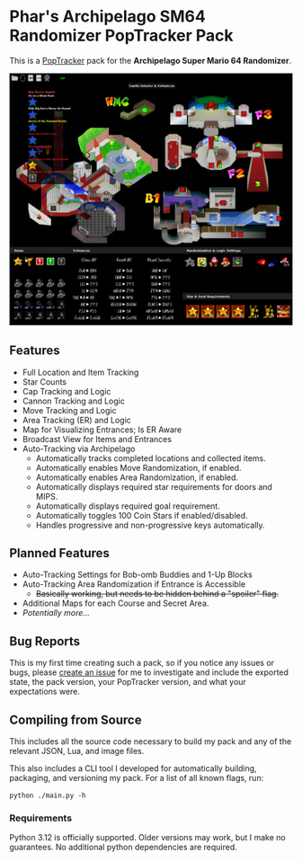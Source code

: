 # Phar's Archipelago SM64 Randomizer PopTracker Pack

This is a [PopTracker](https://poptracker.github.io/) pack for the **Archipelago Super Mario 64 Randomizer**.

![Example of SM64 Pack](docs/example.png)

## Features

- Full Location and Item Tracking
- Star Counts
- Cap Tracking and Logic
- Cannon Tracking and Logic
- Move Tracking and Logic
- Area Tracking (ER) and Logic
- Map for Visualizing Entrances; Is ER Aware
- Broadcast View for Items and Entrances
- Auto-Tracking via Archipelago
  - Automatically tracks completed locations and collected items.
  - Automatically enables Move Randomization, if enabled.
  - Automatically enables Area Randomization, if enabled.
  - Automatically displays required star requirements for doors and MIPS.
  - Automatically displays required goal requirement.
  - Automatically toggles 100 Coin Stars if enabled/disabled.
  - Handles progressive and non-progressive keys automatically.

## Planned Features

- Auto-Tracking Settings for Bob-omb Buddies and 1-Up Blocks
- Auto-Tracking Area Randomization if Entrance is Accessible
  - ~~Basically working, but needs to be hidden behind a "spoiler" flag.~~
- Additional Maps for each Course and Secret Area.
- _Potentially more..._

## Bug Reports

This is my first time creating such a pack, so if you notice any issues or bugs, please 
[create an issue](https://github.com/ThePhar/APSM64TrackerPack/issues/new/choose) for me to investigate and include the 
exported state, the pack version, your PopTracker version, and what your expectations were.

## Compiling from Source

This includes all the source code necessary to build my pack and any of the relevant JSON, Lua, and image files.

This also includes a CLI tool I developed for automatically building, packaging, and versioning my pack. For a list of
all known flags, run:

```shell
python ./main.py -h
```

### Requirements

Python 3.12 is officially supported. Older versions may work, but I make no guarantees. No additional python 
dependencies are required.
